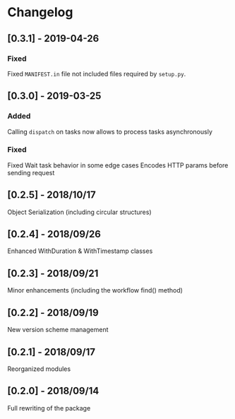 # Changelog

## [0.3.1] - 2019-04-26

### Fixed
Fixed `MANIFEST.in` file not included files required by `setup.py`.

## [0.3.0] - 2019-03-25

### Added
Calling `dispatch` on tasks now allows to process tasks asynchronously

### Fixed
Fixed Wait task behavior in some edge cases
Encodes HTTP params before sending request

## [0.2.5] - 2018/10/17
Object Serialization (including circular structures)

## [0.2.4] - 2018/09/26
Enhanced WithDuration & WithTimestamp classes

## [0.2.3] - 2018/09/21
Minor enhancements (including the workflow find() method)

## [0.2.2] - 2018/09/19
New version scheme management

## [0.2.1] - 2018/09/17
Reorganized modules

## [0.2.0] - 2018/09/14
Full rewriting of the package
